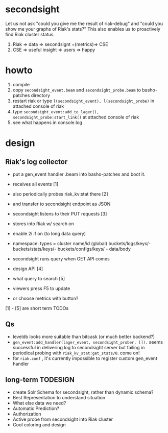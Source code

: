 # secondsight

Let us not ask "could you give me the result of riak-debug" and
"could you show me your graphs of Riak's stats?" This also enables
us to proactively find Riak cluster status.

1. Riak => data => secondsignt =(metrics)=> CSE
2. CSE => useful insight => users => happy

# howto

1. compile
2. copy `secondsight_event.beam` and `secondsight_probe.beam` to basho-patches directory
3. restart riak or type `l(secondsight_event), l(secondsight_probe)` in attached console of riak
4. type `secondsight_event:add_to_lager(), secondsight_probe:start_link()` at attached console of riak
5. see what happens in console.log

# design

## Riak's log collector

- put a gen_event handler .beam into basho-patches and boot it.
 - receives all events [1]
 - also periodically probes riak_kv:stat there [2]
 - and transfer to secondsight endpoint as JSON

- secondsight listens to their PUT requests [3]
 - stores into Riak w/ search on
 - enable 2i if on (to long data query)

 - namespace: types = cluster name/id (global)
              buckets/logs/keys/<name>-<timestamp>
              buckets/stats/keys/<name>-<timestamp>
              buckets/configs/keys/<timestamp> - data/body

- secondsight runs query when GET API comes
 - design API [4]
 - what query to search [5]

- viewers press F5 to update
- or choose metrics with button?

[1] - [5] are short term TODOs

## Qs

- leveldb looks more suitable than bitcask (or much better backend?)
- `gen_event:add_handler(lager_event, secondsight_prober, []).` seems
  successful in delivering log to secondsight server but failing in
  periodical probing with `riak_kv_stat:get_stats/0`. come on!
- for `riak.conf` , it's currently impossible to register custom gen_event handler

## long-term TODESIGN

- create Solr Schema for secondsight, rather than dynamic schema?
- Best Representation to understand situation
- What else data we need?
- Automatic Prediction?
- Authorization
- Active probe from secondsight into Riak cluster
- Cool coloring and design
